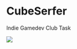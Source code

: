 # CubeSerfer
Indie Gamedev Club Task

![](https://github.com/R0tmayer/CubeSerfer/blob/main/GIF.gif)

